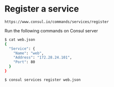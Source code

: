 # Register a service

`https://www.consul.io/commands/services/register`

Run the following commands on Consul server

```bash script
$ cat web.json 
{
  "Service": {
    "Name": "web",
    "Address": "172.28.24.101",
    "Port": 80
  }
}

$ consul services register web.json
```
